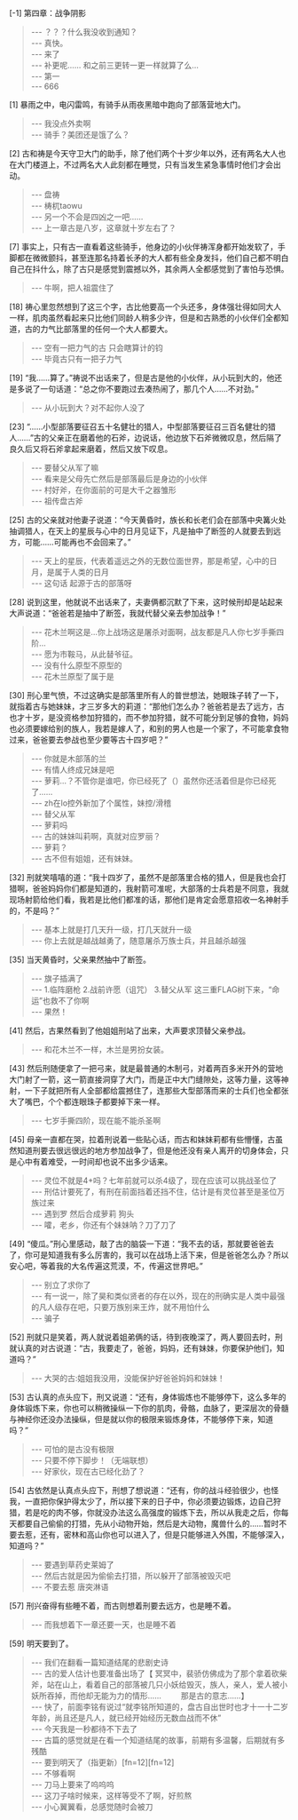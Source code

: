 
[-1] 第四章：战争阴影
>--- ？？？什么我没收到通知？<br>
>--- 真快。<br>
>--- 来了<br>
>--- 补更呢…… 和之前三更转一更一样就算了么…<br>
>--- 第一<br>
>--- 666<br>

[1] 暴雨之中，电闪雷鸣，有骑手从雨夜黑暗中跑向了部落营地大门。
>--- 我没点外卖啊<br>
>--- 骑手？美团还是饿了么？<br>

[2] 古和祷是今天守卫大门的助手，除了他们两个十岁少年以外，还有两名大人也在大门楼道上，不过两名大人此刻都在睡觉，只有当发生紧急事情时他们才会出动。
>--- 盘祷<br>
>--- 梼杌taowu<br>
>--- 另一个不会是四凶之一吧……<br>
>--- 上一章古是八岁，这章就十岁左右了？<br>

[7] 事实上，只有古一直看着这些骑手，他身边的小伙伴祷浑身都开始发软了，手脚都在微微颤抖，甚至连那名持着长矛的大人都有些全身发抖，他们自己都不明白自己在抖什么，除了古只是感觉到震撼以外，其余两人全都感觉到了害怕与恐惧。
>--- 牛啊，把人祖震住了<br>

[18] 祷心里忽然想到了这三个字，古比他要高一个头还多，身体强壮得如同大人一样，肌肉虽然看起来只比他们同龄人稍多少许，但是和古熟悉的小伙伴们全都知道，古的力气比部落里的任何一个大人都要大。
>--- 空有一把力气的古
只会瞎算计的钧<br>
>--- 毕竟古只有一把子力气<br>

[19] “我……算了。”祷说不出话来了，但是古是他的小伙伴，从小玩到大的，他还是多说了一句话道：“总之你不要跑过去凑热闹了，那几个人……不对劲。”
>--- 从小玩到大？对不起你人没了<br>

[23] “……小型部落要征召五十名健壮的猎人，中型部落要征召三百名健壮的猎人……”古的父亲正在磨着他的石斧，边说话，他边放下石斧微微叹息，然后隔了良久后又将石斧拿起来磨着，然后又放下叹息。
>--- 要替父从军了嘛<br>
>--- 看来是父母先亡然后是部落最后是身边的小伙伴<br>
>--- 村好斧，在你面前的可是大千之器雏形<br>
>--- 祖传盘古斧<br>

[25] 古的父亲就对他妻子说道：“今天黄昏时，族长和长老们会在部落中央篝火处抽调猎人，在天上的星辰与心中的日月见证下，凡是抽中了断签的人就要去到远方，可能……可能再也不会回来了。”
>--- 天上的星辰，代表着遥远之外的无数位面世界，那是希望，心中的日月，是属于人类的日月<br>
>--- 这句话  起源于古的部落呀<br>

[28] 说到这里，他就说不出话来了，夫妻俩都沉默了下来，这时候刑却是站起来大声说道：“爸爸若是抽中了断签，我就代替父亲去参加战争！”
>--- 花木兰啊这是…你上战场这是屠杀对面啊，战友都是凡人你七岁手撕四阶…<br>
>--- 愿为市鞍马，从此替爷征。<br>
>--- 没有什么原型不原型的<br>
>--- 花木兰原型了属于是<br>

[30] 刑心里气愤，不过这确实是部落里所有人的普世想法，她眼珠子转了一下，就指着古与她妹妹，才三岁多大的莉道：“那他们怎么办？爸爸若是去了远方，古也才十岁，是没资格参加狩猎的，而不参加狩猎，就不可能分到足够的食物，妈妈也必须要嫁给别的族人，我若是嫁人了，和别的男人也是一个家了，不可能拿食物过来，爸爸要去参战也至少要等古十四岁吧？”
>--- 你就是木部落的兰<br>
>--- 有情人终成兄妹是吧<br>
>--- 萝莉…？不管你是谁吧，你已经死了（）虽然你还活着但是你已经死了……<br>
>--- zh在lo控外新加了个属性，妹控/滑稽<br>
>--- 替父从军<br>
>--- 萝莉吗<br>
>--- 古的妹妹叫莉啊，真就对应罗丽？<br>
>--- 萝莉？<br>
>--- 古不但有姐姐，还有妹妹。<br>

[32] 刑就笑嘻嘻的道：“我十四岁了，虽然不是部落里合格的猎人，但是我也会打猎啊，爸爸妈妈你们都是知道的，我射箭可准呢，大部落的士兵若是不同意，我就现场射箭给他们看，我若是比他们都准的话，那他们是肯定会愿意招收一名神射手的，不是吗？”
>--- 基本上就是打几天升一级，打几天就升一级<br>
>--- 你上去就是越战越勇了，随意屠杀万族士兵，并且越杀越强<br>

[35] 当天黄昏时，父亲果然抽中了断签。
>--- 旗子插满了<br>
>--- 1.临阵磨枪
2.战前许愿（诅咒）
3.替父从军
这三重FLAG树下来，“命运”也救不了你啊<br>
>--- 果然！<br>

[41] 然后，古果然看到了他姐姐刑站了出来，大声要求顶替父亲参战。
>--- 和花木兰不一样，木兰是男扮女装。<br>

[43] 然后刑随便拿了一把弓来，就是最普通的木制弓，对着两百多米开外的营地大门射了一箭，这一箭直接洞穿了大门，而是正中大门缝隙处，这等力量，这等神射，一下子就把所有人全部都给震撼住了，连那些大型部落而来的士兵们也全都张大了嘴巴，个个都连眼珠子都要掉下来一样。
>--- 七岁手撕四阶，现在能不能杀圣啊<br>

[45] 母亲一直都在哭，拉着刑说着一些贴心话，而古和妹妹莉都有些懵懂，古虽然知道刑要去很远很远的地方参加战争了，但是他还没有亲人离开的切身体会，只是心中有着难受，一时间却也说不出多少话来。
>--- 灵位不就是4+吗？七年前就可以杀4级了，现在应该可以挑战圣位了<br>
>--- 刑估计要死了，有刑在前面挡着还挡不住，估计是有灵位甚至是圣位万族过来<br>
>--- 遇到罗 然后合成萝莉  狗头<br>
>--- 嚯，老乡，你还有个妹妹呐？刀了刀了<br>

[49] “傻瓜。”刑心里感动，敲了古的脑袋一下道：“我不去的话，那就要爸爸去了，你可是知道我有多么厉害的，我可以在战场上活下来，但是爸爸怎么办？所以安心吧，等着我的大名传遍这荒漠，不，传遍这世界吧。”
>--- 别立了求你了<br>
>--- 有一说一，除了昊和类似贤者的存在以外，现在的刑确实是人类中最强的凡人级存在吧，只要万族别来王炸，就不用怕什么<br>
>--- 骗子<br>

[52] 刑就只是笑着，两人就说着姐弟俩的话，待到夜晚深了，两人要回去时，刑就认真的对古说道：“古，我要走了，爸爸，妈妈，还有妹妹，你要保护他们，知道吗？”
>--- 大哭的古:姐姐我没用，没能保护好爸爸妈妈和妹妹！<br>

[53] 古认真的点头应下，刑又说道：“还有，身体锻炼也不能够停下，这么多年的身体锻炼下来，你也可以稍微操纵一下你的肌肉，骨骼，血脉了，更深层次的骨髓与神经你还没办法操纵，但是就以你的极限来锻炼身体，不能够停下来，知道吗？”
>--- 可怕的是古没有极限<br>
>--- 只要不停下脚步！（无端联想）<br>
>--- 好家伙，现在古已经化劲了？<br>

[54] 古依然是认真点头应下，刑想了想说道：“还有，你的战斗经验很少，也怪我，一直把你保护得太少了，所以接下来的日子中，你必须要边锻炼，边自己狩猎，若是吃的肉不够，你就没办法这么高强度的锻炼下去，所以从我走之后，你每天都要自己偷偷的打猎，先从小动物开始，然后是大动物，魔兽什么的……暂时不要去惹，还有，密林和高山你也可以进入了，但是只能够进入外围，不能够深入，知道吗？”
>--- 要遇到草药史莱姆了<br>
>--- 然后古就是因为偷偷去打猎，所以躲开了部落被毁灭吧<br>
>--- 不要去惹 唐突淋语<br>

[57] 刑兴奋得有些睡不着，而古则想着刑要去远方，也是睡不着。
>--- 而我想着下一章还要一天，也是睡不着<br>

[59] 明天要到了。
>--- 我们在翻看一篇知道结尾的悲剧史诗<br>
>--- 古的爱人估计也要准备出场了【 冥冥中，裴骄仿佛成为了那个拿着砍柴斧，站在山上，看着自己的部落被几只小妖给毁灭，族人，亲人，爱人被小妖所吞掉，而他却无能为力的情形……
        那是古的意志……】<br>
>--- 快了，前面李铭有说过“就李铭所知道的，盘古自出世时也才十一十二岁年龄，尚且还是凡人，就已经开始经历无数血战而不休”<br>
>--- 今天我是一秒都待不下去了<br>
>--- 古篇的感觉就是在看一个知道结尾的故事，前期有多温馨，后期就有多残酷<br>
>--- 要到明天了（指更新）[fn=12][fn=12]<br>
>--- 不够看啊<br>
>--- 刀马上要来了呜呜呜<br>
>--- 这刀子啥时候来，这样等受不了啊，好煎熬<br>
>--- 小心翼翼看，总感觉随时会被刀<br>
